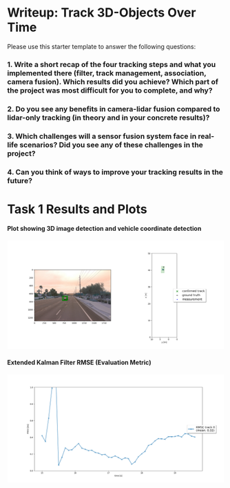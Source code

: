 # Writeup: Track 3D-Objects Over Time

Please use this starter template to answer the following questions:

### 1. Write a short recap of the four tracking steps and what you implemented there (filter, track management, association, camera fusion). Which results did you achieve? Which part of the project was most difficult for you to complete, and why?


### 2. Do you see any benefits in camera-lidar fusion compared to lidar-only tracking (in theory and in your concrete results)? 


### 3. Which challenges will a sensor fusion system face in real-life scenarios? Did you see any of these challenges in the project?


### 4. Can you think of ways to improve your tracking results in the future?

# Task 1 Results and Plots

#### Plot showing 3D image detection and vehicle coordinate detection

![](/img/final/Task_1_plot.png)

#### Extended Kalman Filter RMSE (Evaluation Metric)

![](/img/final/Task_1_RMSE.png)
